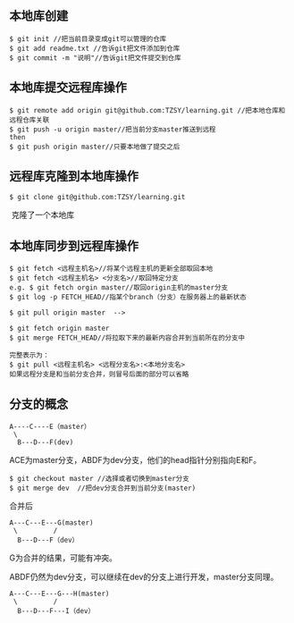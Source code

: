 ## 本地库创建

```
$ git init //把当前目录变成git可以管理的仓库
$ git add readme.txt //告诉git把文件添加到仓库
$ git commit -m "说明"//告诉git把文件提交到仓库
```

##  本地库提交远程库操作

```
$ git remote add origin git@github.com:TZSY/learning.git //把本地仓库和远程仓库关联
$ git push -u origin master//把当前分支master推送到远程
then
$ git push origin master//只要本地做了提交之后
```

##  远程库克隆到本地库操作

```
$ git clone git@github.com:TZSY/learning.git
```

​	克隆了一个本地库

##  本地库同步到远程库操作

```
$ git fetch <远程主机名>//将某个远程主机的更新全部取回本地
$ git fetch <远程主机名> <分支名>//取回特定分支
e.g. $ git fetch orgin master//取回origin主机的master分支
$ git log -p FETCH_HEAD//指某个branch（分支）在服务器上的最新状态
```

```
$ git pull origin master  -->

$ git fetch origin master
$ git merge FETCH_HEAD//将拉取下来的最新内容合并到当前所在的分支中

完整表示为：
$ git pull <远程主机名> <远程分支名>:<本地分支名>
如果远程分支是和当前分支合并，则冒号后面的部分可以省略
```

##  分支的概念

```
A----C----E（master）
 \
  B---D---F(dev)
```

ACE为master分支，ABDF为dev分支，他们的head指针分别指向E和F。

```
$ git checkout master //选择或者切换到master分支
$ git merge dev  //把dev分支合并到当前分支(master)
```

合并后

```
A---C---E---G(master)
 \         /
  B---D---F（dev）
```

G为合并的结果，可能有冲突。

ABDF仍然为dev分支，可以继续在dev的分支上进行开发，master分支同理。

```
A---C---E---G---H(master)
 \         /
  B---D---F---I（dev）
```

